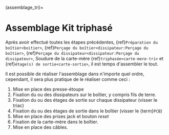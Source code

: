 (assemblage_tri)=

# Assemblage Kit triphasé

Après avoir effectué toutes les étapes précédentes, {ref}`Préparation du boîtier<boitier>`, {ref}`Perçage du boîtier<dissipateur:Perçage du boîtier>`, {ref}`Perçage du dissipateur<dissipateur:Perçage du dissipateur>`, Soudure de la carte-mère {ref}`triphasée<carte-mere-tri>` et {ref}`étage(s) de sortie<carte-sortie>`, il est temps d'assembler le tout.

Il est possible de réaliser l'assemblage dans n'importe quel ordre, cependant, il sera plus pratique de le réaliser comme ceci :
1. Mise en place des presse-étoupe
2. Fixation du ou des dissipateurs sur le boîtier, y compris fils de terre.
3. Fixation du ou des étages de sortie sur chaque dissipateur (visser le triac)
4. Fixation du ou des étages de sortie dans le boîtier (visser le {term}`PCB`)
5. Mise en place des prises jack et bouton *reset*
6. Fixation de la carte-mère dans le boîtier.
7. Mise en place des câbles.
